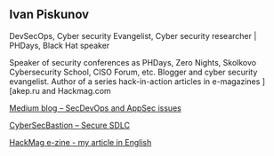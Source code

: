 ## Ivan Piskunov

DevSecOps, Cyber security Evangelist, Cyber security researcher | PHDays, Black Hat speaker

Speaker of security conferences as PHDays, Zero Nights, Skolkovo Cybersecurity School, CISO Forum, etc. Blogger and cyber security evangelist. Author of a series hack-in-action articles in e-magazines ][akep.ru and Hackmag.com


[Medium blog – SecDevOps and AppSec issues](https://medium.com/@g14vano)

[CyberSecBastion – Secure SDLC](https://t.me/CyberSecBastion)

[HackMag e-zine - my article in English](https://hackmag.com/author/g14vano/)

